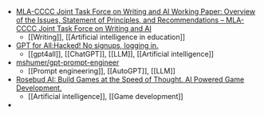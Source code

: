 - [MLA-CCCC Joint Task Force on Writing and AI Working Paper: Overview of the Issues, Statement of Principles, and Recommendations – MLA-CCCC Joint Task Force on Writing and AI](https://aiandwriting.hcommons.org/working-paper-1/)
	- [[Writing]], [[Artificial intelligence in education]]
- [GPT for All:Hacked! No signups, logging in.](https://technomagnus.vercel.app/posts/gpt-for-all--hacked-no-signups-logging-in)
	- [[gpt4all]], [[ChatGPT]], [[LLM]], [[Artificial intelligence]]
- [mshumer/gpt-prompt-engineer](https://github.com/mshumer/gpt-prompt-engineer)
	- [[Prompt engineering]], [[AutoGPT]], [[LLM]]
- [Rosebud AI: Build Games at the Speed of Thought. AI Powered Game Development.](https://www.rosebud.ai/)
	- [[Artificial intelligence]], [[Game development]]
-